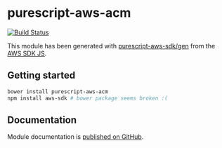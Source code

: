 # purescript-aws-acm

[![Build Status](https://app.wercker.com/status/5909b9e96d1080804b17a28f72f87b6b/s/master)](https://app.wercker.com/project/byKey/5909b9e96d1080804b17a28f72f87b6b)

This module has been generated with [purescript-aws-sdk/gen](https://github.com/purescript-aws-sdk/gen) from the [AWS SDK JS](https://github.com/aws/aws-sdk-js).

## Getting started

```sh
bower install purescript-aws-acm
npm install aws-sdk # bower package seems broken :(
```

## Documentation

Module documentation is [published on GitHub](https://github.com/purescript-aws-sdk/purescript-aws-acm/tree/master/docs).
